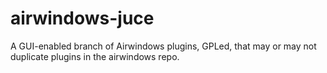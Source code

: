 # airwindows-juce
A GUI-enabled branch of Airwindows plugins, GPLed, that may or may not duplicate plugins in the airwindows repo.

